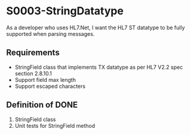 # S0003-StringDatatype

As a developer who uses HL7.Net, I want the HL7 ST datatype to be fully supported
when parsing messages.

## Requirements

- StringField class that implements TX datatype as per HL7 V2.2 spec section 2.8.10.1
- Support field max length
- Support escaped characters

## Definition of DONE

1. StringField class
2. Unit tests for StringField method
